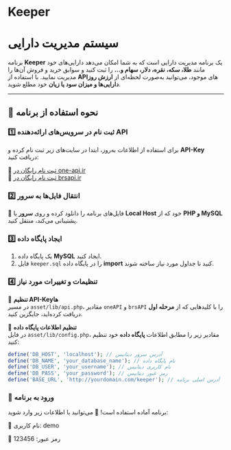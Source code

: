 # Keeper 
# سیستم مدیریت دارایی

برنامه **Keeper** یک برنامه مدیریت دارایی است که به شما امکان می‌دهد دارایی‌های خود مانند **طلا، سکه، نقره، دلار، سهام و...** را ثبت کنید و سوابق خرید و فروش آن‌ها را مدیریت نمایید. با استفاده از **API**های موجود، می‌توانید به‌صورت لحظه‌ای از **ارزش روز دارایی‌ها و میزان سود یا زیان** خود مطلع شوید.

---

## 🚀 نحوه استفاده از برنامه  

### 1️⃣ ثبت نام در سرویس‌های ارائه‌دهنده API  
برای استفاده از اطلاعات به‌روز، ابتدا در سایت‌های زیر ثبت نام کرده و **API-Key** دریافت کنید:  

🔹 [ثبت نام رایگان در one-api.ir](https://one-api.ir)  
🔹 [ثبت نام رایگان در brsapi.ir](https://brsapi.ir)  

### 2️⃣ انتقال فایل‌ها به سرور  
📌 فایل‌های برنامه را دانلود کرده و روی **سرور** یا **Local Host** خود که از **PHP و MySQL** پشتیبانی می‌کند، منتقل کنید.  

### 3️⃣ ایجاد پایگاه داده  
1. یک پایگاه داده **MySQL** ایجاد کنید.  
2. فایل `keeper.sql` را در پایگاه داده **import** کنید تا جداول مورد نیاز ساخته شوند.  

### 4️⃣ تنظیمات و تغییرات مورد نیاز  
🔹 **تنظیم API-Key‌ها**  
در مسیر `asset/lib/api.php`، مقادیر `oneAPI` و `brsAPI` را با کلیدهایی که از **مرحله اول** دریافت کرده‌اید، جایگزین کنید.  

🔹 **تنظیم اطلاعات پایگاه داده**  
در فایل `asset/lib/config.php`، مقادیر زیر را مطابق اطلاعات **پایگاه داده** خود تنظیم کنید:  
```php
define('DB_HOST', 'localhost'); // آدرس سرور دیتابیس
define('DB_NAME', 'your_database_name'); // نام پایگاه داده
define('DB_USER', 'your_username'); // نام کاربری دیتابیس
define('DB_PASS', 'your_password'); // رمز عبور دیتابیس
define('BASE_URL', 'http://yourdomain.com/keeper'); // آدرس اصلی برنامه
```

### 🔑 ورود به برنامه
برنامه آماده استفاده است! 🎉
می‌توانید با اطلاعات زیر وارد شوید:

👤 نام کاربری: demo

🔑 رمز عبور: 123456

